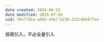 ```yaml
---
date created: 2024-06-23
date modified: 2025-07-10
uid: 76e77dba-a642-44a7-b23b-233cdbe8ffee
---
```


按需引入，不必全量引入
